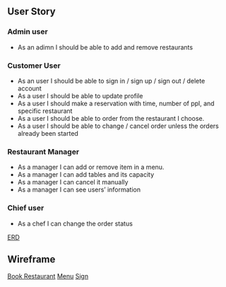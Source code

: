 ## User Story

### Admin user

- As an adimn I should be able to add and remove restaurants

### Customer User

- As an user I should be able to sign in / sign up / sign out / delete account
- As a user I should be able to update profile
- As a user I should make a reservation with time, number of ppl, and specific restaurant 
- As a user I should be able to order from the restaurant I choose.
- As a user I should be able to change / cancel order unless the orders already been started

### Restaurant Manager
- As a manager I can add or remove item in a menu.
- As a manager I can add tables and its capacity
- As a manager I can cancel it manually
- As a manager I can see users’ information

### Chief user 
- As a chef I can change the order status

[ERD](https://drive.google.com/file/d/1IZ7U1zutBaZeeDmg91E1tlhVz_uCeyp_/view?usp=sharing)

## Wireframe
 [Book Restaurant](https://drive.google.com/file/d/11G-KjHaRULkrmBGyzopbdfrK8TXPjLEF/view?usp=sharing)
 [Menu](https://drive.google.com/file/d/1TmvY7EaHhc-1WZlKNFJe4bjgFLkvRzn3/view?usp=sharing)
 [Sign](https://drive.google.com/file/d/11G-KjHaRULkrmBGyzopbdfrK8TXPjLEF/view?usp=sharing)

